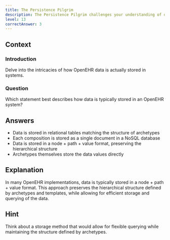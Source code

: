 ```yaml
---
title: The Persistence Pilgrim
description: The Persistence Pilgrim challenges your understanding of data storage in OpenEHR systems!
level: 13
correctAnswer: 3
---
```


## Context

### Introduction

Delve into the intricacies of how OpenEHR data is actually stored in systems.

### Question

Which statement best describes how data is typically stored in an OpenEHR system?

## Answers

- Data is stored in relational tables matching the structure of archetypes
- Each composition is stored as a single document in a NoSQL database
- Data is stored in a node + path + value format, preserving the hierarchical structure
- Archetypes themselves store the data values directly

## Explanation

In many OpenEHR implementations, data is typically stored in a node + path + value format. This approach preserves the hierarchical structure defined by archetypes and templates, while allowing for efficient storage and querying of the data.

## Hint

Think about a storage method that would allow for flexible querying while maintaining the structure defined by archetypes.
